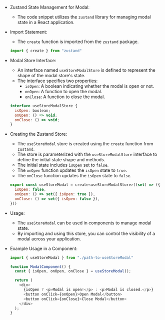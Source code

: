 -   Zustand State Management for Modal:

    -   The code snippet utilizes the `zustand` library for managing modal state in a React application.
-   Import Statement:

    -   The `create` function is imported from the `zustand` package.

    ```javascript
    import { create } from "zustand"
    ```

-   Modal Store Interface:

    -   An interface named `useStoreModalStore` is defined to represent the shape of the modal store's state.
    -   The interface specifies two properties:
        -   `isOpen`: A boolean indicating whether the modal is open or not.
        -   `onOpen`: A function to open the modal.
        -   `onClose`: A function to close the modal.

    ```javascript
    interface useStoreModalStore {
      isOpen: boolean;
      onOpen: () => void;
      onClose: () => void;
    }
    ```

-   Creating the Zustand Store:

    -   The `useStoreModal` store is created using the `create` function from `zustand`.
    -   The store is parameterized with the `useStoreModalStore` interface to define the initial state shape and methods.
    -   The initial state includes `isOpen` set to `false`.
    -   The `onOpen` function updates the `isOpen` state to `true`.
    -   The `onClose` function updates the `isOpen` state to `false`.

    ```javascript
    export const useStoreModal = create<useStoreModalStore>((set) => ({
      isOpen: false,
      onOpen: () => set({ isOpen: true }),
      onClose: () => set({ isOpen: false }),
    }))
    ```

-   Usage:

    -   The `useStoreModal` can be used in components to manage modal state.
    -   By importing and using this store, you can control the visibility of a modal across your application.
-   Example Usage in a Component:

    ```javascript
    import { useStoreModal } from "./path-to-useStoreModal"

    function ModalComponent() {
      const { isOpen, onOpen, onClose } = useStoreModal();

      return (
        <div>
          {isOpen ? <p>Modal is open!</p> : <p>Modal is closed.</p>}
          <button onClick={onOpen}>Open Modal</button>
          <button onClick={onClose}>Close Modal</button>
        </div>
      );
    }
    ```